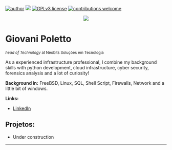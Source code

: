 [![author](https://img.shields.io/badge/author-giovanipoletto-blue)](https://www.linkedin.com/in/giovanipoletto) [![](https://img.shields.io/badge/python-3.7+-blue.svg)](https://www.python.org/downloads/release/python-365/) [![GPLv3 license](https://img.shields.io/badge/License-GPLv3-blue.svg)](http://perso.crans.org/besson/LICENSE.html) [![contributions welcome](https://img.shields.io/badge/contributions-welcome-brightgreen.svg?style=flat)](https://github.com/giovanivpoletto/Data_Science_With_Python/issues)

<p align="center">
  <img src="banner.png" >
</p>

# Giovani Poletto
<sub>*head of Technology* at Neobits Soluções em Tecnologia</sub>

As a experienced infrastructure professional, I combine my background skills with python development, cloud infrastructure, cyber security, forensics analysis and a lot of curiosity!

**Background in:** FreeBSD, Linux, SQL, Shell Script, Firewalls, Network and a little bit of windows.

**Links:**
* [LinkedIn](https://www.linkedin.com/in/giovanipoletto)



## Projetos:
* Under construction

---
